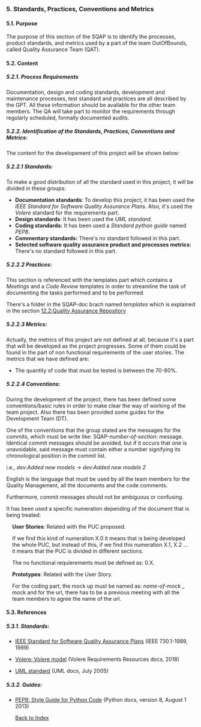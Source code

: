 ### 5. Standards, Practices, Conventions and Metrics

#### 5.1. Purpose

The purpose of this section of the SQAP is to identify the processes, product standards, and metrics used by a part
of the team OutOfBounds, called Quality Assurance Team (QAT).

#### 5.2. Content

##### 5.2.1. Process Requirements

Documentation, design and coding standards, development and maintenance processes, test standard and practices are all
described by the GPT. All these information should be available for the other team members.
The QA will take part to monitor the requirements through regularly scheduled, formally documented audits.

##### 5.2.2. Identification of the Standards, Practices, Conventions and Metrics:

The content for the developement of this project will be shown below:

##### 5.2.2.1 Standards:
 To make a good distribution of all the standard used in this project, it will be divided in these groups:

  * __Documentation standards__: To develop this project, it has been used the _IEEE Standard for Software Quality Assurance   Plans_. Also, it's used the _Volere_ standard for the requirements part.
  * __Design standards__: It has been used the _UML standard_.
  * __Coding standards:__ It has been used a _Standard python guide_ named _PEP8_.
  * __Commentary standards:__ There's no standard followed in this part.
  * __Selected software quality assurance product and processes metrics:__ There's no standard followed in this part.

##### 5.2.2.2 Practices:

This section is referenced with the templates part which contains a _Meetings_ and a _Code Review_ templates in order to streamline the task of documenting the tasks performed and to be performed.

There's a folder in the SQAP-doc brach named _templates_ which is explained in the section [12.2:Quality Assurance Repository](./Record-collections-maintenance-and-retention.md)

##### 5.2.2.3 Metrics:
Actually, the metrics of this project are not defined at all, because it's a part that will be developed as the project progresses. Some of them could be found in the part of non functional requirements of the user stories.
The metrics that we have defined are:

 * The quantity of code that must be tested is between the 70-80%.

##### 5.2.2.4 Conventions:
During the development of the project, there has been defined some conventions/basic rules in order to make clear the way of working of the team project. Also there has been provided some guides for the Development Team (DT).

One of the conventions that the group stated are the messages for the commits, which must be write like: SQAP-_number-of-section_: message. Identical commit messages should be avoided, but if it occurs that one is unavoidable, said message must contain either a number signifying its chronological position in the commit list.

i.e., _dev:Added new models_ -> _dev:Added new models 2_

English is the language that must be used by all the team members for
the Quality Management, all the documents and the code comments.

Furthermore, commit messages should not be ambiguous or confusing.

It has been used a specific numeration depending of the document that is being treated:

&nbsp;&nbsp;&nbsp;&nbsp;__User Stories__: Related with the PUC proposed.

&nbsp;&nbsp;&nbsp;&nbsp;If we find this kind of numeration X.0 it means that is being developed
&nbsp;&nbsp;&nbsp;&nbsp;the whole PUC, but instead of this, if we find this numeration X.1, X.2 ...
&nbsp;&nbsp;&nbsp;&nbsp;it means that the PUC is divided in different sections.

&nbsp;&nbsp;&nbsp;&nbsp;The no functional requierements must be defined as: 0.X.

&nbsp;&nbsp;&nbsp;&nbsp;__Prototypes__: Related with the User Story.

&nbsp;&nbsp;&nbsp;&nbsp;For the coding part, the mock up must be named as: *name-of-mock* _
&nbsp;&nbsp;&nbsp;&nbsp;mock and for the url, there has to be
a previous meeting with all the
&nbsp;&nbsp;&nbsp;&nbsp;team members to agree the name of the url.

#### 5.3. References

##### 5.3.1. Standards:

+ [IEEE Standard for Software Quality Assurance Plans](https://ieeexplore.ieee.org/document/213705) (IEEE 730.1-1989, 1989)

+ [Volere: Volere model](http://www.volere.co.uk) (Volere Requirements Resources docs, 2018)

+ [UML standard](https://www.uml.org/) (UML docs, July 2005)

##### 5.3.2. Guides:

+ [PEP8:  Style Guide for Python Code](https://www.python.org/dev/peps/pep-0008/) (Python docs, version 8, August 1 2013)



  [Back to Index](./index.md)
